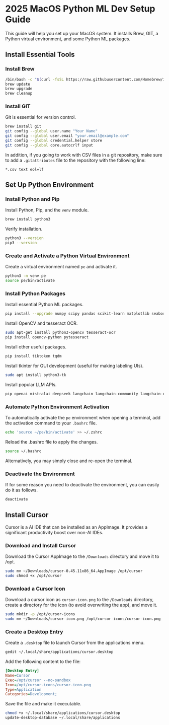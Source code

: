 # 2025 MacOS Python ML Dev Setup Guide
This guide will help you set up your MacOS system. It installs Brew, GIT, a Python virtual environment, and some Python ML packages.

## Install Essential Tools

### Install Brew
```bash
/bin/bash -c "$(curl -fsSL https://raw.githubusercontent.com/Homebrew/install/HEAD/install.sh)"
brew update
brew upgrade
brew cleanup
```

### Install GIT
Git is essential for version control.
```bash
brew install git
git config --global user.name "Your Name"
git config --global user.email "your.email@example.com"
git config --global credential.helper store
git config --global core.autocrlf input
```
In addition, if you going to work with CSV files in a git repository, make sure to add a `.gitattributes` file to the repository with the following line:
```
*.csv text eol=lf
```

## Set Up Python Environment

### Install Python and Pip
Install Python, Pip, and the `venv` module.
```bash
brew install python3
```
Verify installation.
```bash
python3 --version
pip3 --version
```

### Create and Activate a Python Virtual Environment
Create a virtual environment named `pe` and activate it.
```bash
python3 -m venv pe
source pe/bin/activate
```
### Install Python Packages
Install essential Python ML packages.
```bash
pip install --upgrade numpy scipy pandas scikit-learn matplotlib seaborn pillow torch
```
Install OpenCV and tesseract OCR.
```bash
sudo apt-get install python3-opencv tesseract-ocr
pip install opencv-python pytesseract
```
Install other useful packages.
```bash
pip install tiktoken tqdm
```
Install tkinter for GUI development (useful for making labeling UIs).
```bash
sudo apt install python3-tk
```
Install popular LLM APIs.
```bash
pip openai mistralai deepseek langchain langchain-community langchain-openai
```

### Automate Python Environment Activation
To automatically activate the `pe` environment when opening a terminal, add the activation command to your `.bashrc` file.
```bash
echo 'source ~/pe/bin/activate' >> ~/.zshrc
```
Reload the .bashrc file to apply the changes.
```bash
source ~/.bashrc
```
Alternatively, you may simply close and re-open the terminal.

### Deactivate the Environment
If for some reason you need to deactivate the environment, you can easily do it as follows.
```bash
deactivate
```

## Install Cursor
Cursor is a AI IDE that can be installed as an AppImage. It provides a significant productivity boost over non-AI IDEs.

### Download and Install Cursor
Download the Cursor AppImage to the `/Downloads` directory and move it to /opt.
```bash
sudo mv ~/Downloads/cursor-0.45.11x86_64.AppImage /opt/cursor
sudo chmod +x /opt/cursor
```

### Download a Cursor Icon
Download a cursor icon as `cursor-icon.png` to the `/Downloads` directory, create a directory for the icon (to avoid overwriting the app), and move it.
```bash
sudo mkdir -p /opt/cursor-icons
sudo mv ~/Downloads/cursor-icon.png /opt/cursor-icons/cursor-icon.png
```

### Create a Desktop Entry
Create a `.desktop` file to launch Cursor from the applications menu.
```bash
gedit ~/.local/share/applications/cursor.desktop
```
Add the following content to the file:
```ini
[Desktop Entry]
Name=Cursor
Exec=/opt/cursor --no-sandbox
Icon=/opt/cursor-icons/cursor-icon.png
Type=Application
Categories=Development;
```
Save the file and make it executable.
```bash
chmod +x ~/.local/share/applications/cursor.desktop
update-desktop-database ~/.local/share/applications
```
